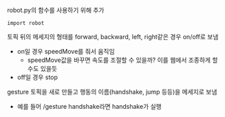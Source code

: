 robot.py의 함수를 사용하기 위해 추가
```
import robot
```

토픽 뒤의 메세지의 형태를 forward, backward, left, right같은 경우 on/off로 보냄
+ on일 경우 speedMove를 줘서 움직임
  + speedMove값을 바꾸면 속도를 조절할 수 있을까? 이를 웹에서 조종하게 할 수도 있을듯
+ off일 경우 stop

gesture 토픽을 새로 만들고 행동의 이름(handshake, jump 등등)을 메세지로 보냄
+ 예를 들어 /gesture handshake라면 handshake가 실행